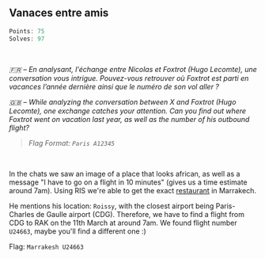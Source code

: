 ## Vanaces entre amis
```js
Points: 75
Solves: 97
```

<br> 

*🇫🇷 – En analysant, l'échange entre Nicolas et Foxtrot (Hugo Lecomte), une conversation vous intrigue.*
*Pouvez-vous retrouver où Foxtrot est parti en vacances l’année dernière ainsi que le numéro de son vol aller ?*

*🇬🇧 – While analyzing the conversation between X and Foxtrot (Hugo Lecomte), one exchange catches your attention.*
*Can you find out where Foxtrot went on vacation last year, as well as the number of his outbound flight?*

> *Flag Format: `Paris A12345`*

<br>

In the chats we saw an image of a place that looks african, as well as a message "I have to go on a  flight in 10 minutes" (gives us a time estimate around 7am). Using RIS we're able to get the exact [restaurant](https://www.google.com/maps/place/Dar+Chef/@31.6254125,-7.9861441,3a,109.9y,90t/data=!3m8!1e2!3m6!1sAF1QipN5K0ZTFIAiT6Jnwd0gz-WDdTtDOfRBU8Z0H62X!2e10!3e12!6shttps:%2F%2Flh3.googleusercontent.com%2Fp%2FAF1QipN5K0ZTFIAiT6Jnwd0gz-WDdTtDOfRBU8Z0H62X%3Dw130-h86-k-no!7i719!8i474!4m7!3m6!1s0xdafee4164763cbb:0x2665fb75a19356ae!8m2!3d31.6253868!4d-7.9861838!10e5!16s%2Fg%2F11dxph3fp2?entry=ttu&g_ep=EgoyMDI1MDUyMS4wIKXMDSoJLDEwMjExNDUzSAFQAw%3D%3D) in Marrakech.

He mentions his location: `Roissy`, with the closest airport being Paris-Charles de Gaulle airport (CDG). Therefore, we have to find a flight from CDG to RAK on the 11th March at around 7am.
We found flight number `U24663`, maybe you'll find a different one :)

Flag: `Marrakesh U24663`